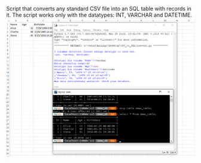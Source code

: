 Script that converts any standard CSV file into an SQL table with records in it. The script works only with the datatypes: INT, VARCHAR and DATETIME.
![Image description](demo.png)

